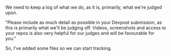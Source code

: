 We need to keep a log of what we do, as it is, primarily, what we're judged upon.

"Please include as much detail as possible in your Devpost submission, as this is primarily what we'll be judging off.
Videos, screenshots and access to your repos is also very helpful for our judges and will be favourable for you."

So, I've added some files so we can start tracking.
